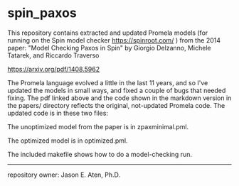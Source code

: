 spin_paxos
==========

This repository contains extracted and updated
Promela models (for running on the Spin model
checker https://spinroot.com/ ) from the
2014 paper: "Model Checking Paxos in Spin"
by Giorgio Delzanno, Michele Tatarek, and Riccardo Traverso

https://arxiv.org/pdf/1408.5962

The Promela language evolved a little in the
last 11 years, and so I've updated the models 
in small ways, and fixed a couple
of bugs that needed fixing. The pdf linked
above and the code shown in the markdown
version in the papers/ directory reflects the original,
not-updated Promela code. The updated
code is in these two files:

The unoptimized model from the paper is in zpaxminimal.pml.

The optimized model is in optimized.pml.

The included makefile shows how to do a model-checking run.

------------

repository owner: Jason E. Aten, Ph.D.
